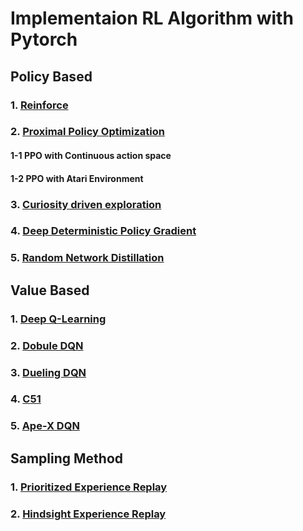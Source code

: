 

# Implementaion RL Algorithm with Pytorch

## Policy Based

### 1. [Reinforce](https://papers.nips.cc/paper/1713-policy-gradient-methods-for-reinforcement-learning-with-function-approximation.pdf)
### 2. [Proximal Policy Optimization](https://arxiv.org/pdf/1707.06347.pdf)

#### 1-1 PPO with Continuous action space
#### 1-2 PPO with Atari Environment


### 3. [Curiosity driven exploration](https://arxiv.org/pdf/1705.05363.pdf)
### 4. [Deep Deterministic Policy Gradient](https://arxiv.org/pdf/1509.02971.pdf)
### 5. [Random Network Distillation](https://arxiv.org/pdf/1810.12894.pdf)

## Value Based

### 1. [Deep Q-Learning](https://web.stanford.edu/class/psych209/Readings/MnihEtAlHassibis15NatureControlDeepRL.pdf)
### 2. [Dobule DQN](https://arxiv.org/pdf/1509.06461.pdf)
### 3. [Dueling DQN](https://arxiv.org/pdf/1511.06581.pdf)
### 4. [C51](https://arxiv.org/pdf/1707.06887.pdf)
### 5. [Ape-X DQN](https://openreview.net/pdf?id=H1Dy---0Z)

## Sampling Method
### 1. [Prioritized Experience Replay](https://arxiv.org/pdf/1511.05952.pdf)
### 2. [Hindsight Experience Replay](https://arxiv.org/pdf/1707.01495.pdf)
